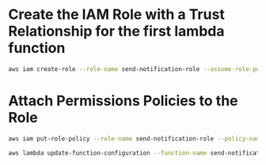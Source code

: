 # Create the IAM Role with a Trust Relationship for the first lambda function
```bash
aws iam create-role --role-name send-notification-role --assume-role-policy-document file://trust-policy.json
```

# Attach Permissions Policies to the Role
```bash
aws iam put-role-policy --role-name send-notification-role --policy-name LambdaNotificationPolicy --policy-document file://permissions-policy.json
```


```bash
aws lambda update-function-configuration --function-name send-notification-function  --role arn:aws:iam::[your-aws-account-id]:role/send-notification-role
```